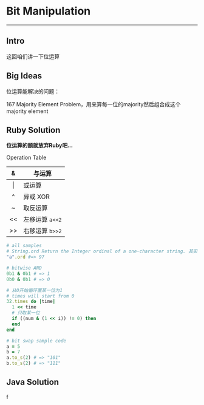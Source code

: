 # Bit Manipulation

---

## Intro

这回咱们讲一下位运算

## Big Ideas

位运算能解决的问题：

167 Majority Element Problem，用来算每一位的majority然后组合成这个majority element



## Ruby Solution

**位运算的题就放弃Ruby吧...**

Operation Table

|  &   | 与运算         |
| :--: | ----------- |
|  \|  | 或运算         |
|  ^   | 异或 XOR      |
|  ~   | 取反运算        |
|  <<  | 左移运算 `a<<2` |
|  >>  | 右移运算 `b>>2` |

```ruby
# all samples
# String.ord Return the Integer ordinal of a one-character string. 其实就是返回ASCII码
"a".ord #=> 97

# bitwise AND 
0b1 & 0b1 # => 1
0b0 & 0b1 # => 0

# 从0开始循环置某一位为1
# times will start from 0
32.times do |time| 
  1 << time
  # 只取某一位
  if ((num & (1 << i)) != 0) then
  end
end
```





```ruby
# bit swap sample code
a = 5
b = 7
a.to_s(2) # => "101"
b.to_s(2) # => "111"

```



## Java Solution

f